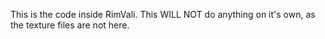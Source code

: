 This is the code inside RimVali.
This WILL NOT do anything on it's own, as the texture files are not here.
